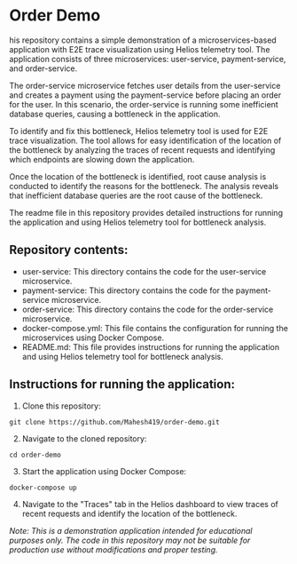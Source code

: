 # Order Demo

his repository contains a simple demonstration of a microservices-based application with E2E trace visualization using Helios telemetry tool. The application consists of three microservices: user-service, payment-service, and order-service.

The order-service microservice fetches user details from the user-service and creates a payment using the payment-service before placing an order for the user. In this scenario, the order-service is running some inefficient database queries, causing a bottleneck in the application.

To identify and fix this bottleneck, Helios telemetry tool is used for E2E trace visualization. The tool allows for easy identification of the location of the bottleneck by analyzing the traces of recent requests and identifying which endpoints are slowing down the application.

Once the location of the bottleneck is identified, root cause analysis is conducted to identify the reasons for the bottleneck. The analysis reveals that inefficient database queries are the root cause of the bottleneck.

The readme file in this repository provides detailed instructions for running the application and using Helios telemetry tool for bottleneck analysis.

## Repository contents:

- user-service: This directory contains the code for the user-service microservice.
- payment-service: This directory contains the code for the payment-service microservice.
- order-service: This directory contains the code for the order-service microservice.
- docker-compose.yml: This file contains the configuration for running the microservices using Docker Compose.
- README.md: This file provides instructions for running the application and using Helios telemetry tool for bottleneck analysis.

## Instructions for running the application:

1. Clone this repository:

`git clone https://github.com/Mahesh419/order-demo.git`

2. Navigate to the cloned repository:

`cd order-demo`

3. Start the application using Docker Compose:

`docker-compose up`

4. Navigate to the "Traces" tab in the Helios dashboard to view traces of recent requests and identify the location of the bottleneck.


*Note: This is a demonstration application intended for educational purposes only. The code in this repository may not be suitable for production use without modifications and proper testing.*